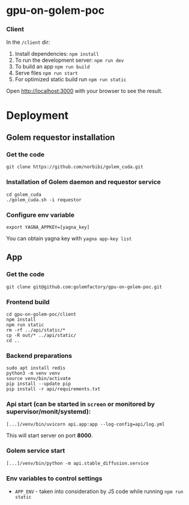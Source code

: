 # gpu-on-golem-poc

### Client

In the `/client` dir:

1. Install dependencies: `npm install`
2. To run the development server: `npm run dev`
3. To build an app `npm run build`
4. Serve files `npm run start`
5. For optimized static build run `npm run static`

Open [http://localhost:3000](http://localhost:3000) with your browser to see the result.


# Deployment

## Golem requestor installation

### Get the code
`git clone https://github.com/norbibi/golem_cuda.git`

### Installation of Golem daemon and requestor service
```shell
cd golem_cuda
./golem_cuda.sh -i requestor
```

### Configure env variable
`export YAGNA_APPKEY=[yagna_key]`

You can obtain yagna key with `yagna app-key list`

## App

### Get the code
`git clone git@github.com:golemfactory/gpu-on-golem-poc.git`

### Frontend build
```shell
cd gpu-on-golem-poc/client
npm install
npm run static
rm -rf ../api/static/*
cp -R out/* ../api/static/
cd ..
```

### Backend preparations
```shell
sudo apt install redis
python3 -m venv venv
source venv/bin/activate
pip install --update pip
pip install -r api/requirements.txt
```

### Api start (can be started in `screen` or monitored by supervisor/monit/systemd):
```shell
[...]/venv/bin/uvicorn api.app:app --log-config=api/log.yml
```

This will start server on port **8000**. 

### Golem service start
```shell
[...]/venv/bin/python -m api.stable_diffusion.service
```

### Env variables to control settings 
- `APP_ENV` - taken into consideration by JS code while running `npm run static` 
